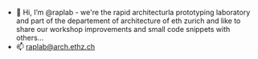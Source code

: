 - 👋 Hi, I’m @raplab - we're the rapid architecturla prototyping laboratory and part of the departement of architecture of eth zurich and like to share our workshop improvements and small code snippets with others...
- 📫 raplab@arch.ethz.ch

<!---
raplab/raplab is a ✨ special ✨ repository because its `README.md` (this file) appears on your GitHub profile.
You can click the Preview link to take a look at your changes.
--->
